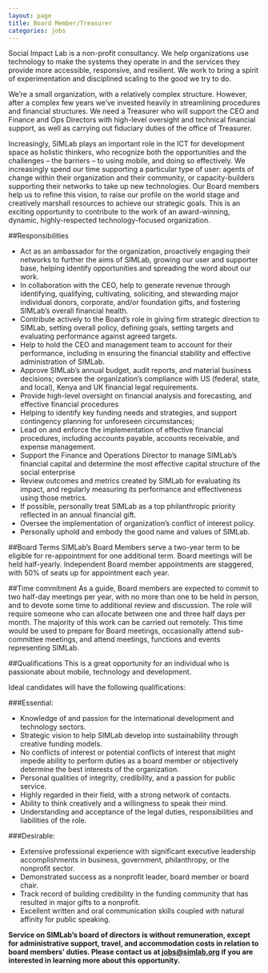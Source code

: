 ```yaml
---
layout: page
title: Board Member/Treasurer
categories: jobs
---
```

Social Impact Lab is a non-profit consultancy. We help organizations use technology to make the systems they operate in and the services they provide more accessible, responsive, and resilient. We work to bring a spirit of experimentation and disciplined scaling to the good we try to do.

We’re a small organization, with a relatively complex structure. However, after a complex few years we’ve invested heavily in streamlining procedures and financial structures. We need a Treasurer who will support the CEO and Finance and Ops Directors with high-level oversight and technical financial support, as well as carrying out fiduciary duties of the office of Treasurer.

Increasingly, SIMLab plays an important role in the ICT for development space as holistic thinkers, who recognize both the opportunities and the challenges – the barriers – to using mobile, and doing so effectively. We increasingly spend our time supporting a particular type of user: agents of change within their organization and their community, or capacity-builders supporting their networks to take up new technologies. Our Board members help us to refine this vision, to raise our profile on the world stage and creatively marshall resources to achieve our strategic goals. This is an exciting opportunity to contribute to the work of an award-winning, dynamic, highly-respected technology-focused organization.

##Responsibilities
* Act as an ambassador for the organization, proactively engaging their networks to further the aims of SIMLab, growing our user and supporter base, helping identify opportunities and spreading the word about our work.
* In collaboration with the CEO, help to generate revenue through identifying, qualifying, cultivating, soliciting, and stewarding major individual donors, corporate, and/or foundation gifts, and fostering SIMLab’s overall financial health.
* Contribute actively to the Board’s role in giving firm strategic direction to SIMLab, setting overall policy, defining goals, setting targets and evaluating performance against agreed targets.
* Help to hold the CEO and management team to account for their performance, including in ensuring the financial stability and effective administration of SIMLab.
* Approve SIMLab’s annual budget, audit reports, and material business decisions; oversee the organization’s compliance with US (federal, state, and local), Kenya and UK financial legal requirements.
* Provide high-level oversight on financial analysis and forecasting, and effective financial procedures
* Helping to identify key funding needs and strategies, and support contingency planning for unforeseen circumstances;
* Lead on and enforce the implementation of effective financial procedures, including accounts payable, accounts receivable, and expense management.
* Support the Finance and Operations Director to manage SIMLab’s financial capital and determine the most effective capital structure of the social enterprise
* Review outcomes and metrics created by SIMLab for evaluating its impact, and regularly measuring its performance and effectiveness using those metrics.
* If possible, personally treat SIMLab as a top philanthropic priority reflected in an annual financial gift.
* Oversee the implementation of organization’s conflict of interest policy.
* Personally uphold and embody the good name and values of SIMLab.

##Board Terms
SIMLab’s Board Members serve a two-year term to be eligible for re-appointment for one additional term. Board meetings will be held half-yearly. Independent Board member appointments are staggered, with 50% of seats up for appointment each year.

##Time commitment
As a guide, Board members are expected to commit to two half-day meetings per year, with no more than one to be held in person, and to devote some time to additional review and discussion. The role will require someone who can allocate between one and three half days per month. The majority of this work can be carried out remotely. This time would be used to prepare for Board meetings, occasionally attend sub-committee meetings, and attend meetings, functions and events representing SIMLab.


##Qualifications
This is a great opportunity for an individual who is passionate about mobile, technology and development.

Ideal candidates will have the following qualifications:

###Essential:
* Knowledge of and passion for the international development and technology sectors.
* Strategic vision to help SIMLab develop into sustainability through creative funding models.
* No conflicts of interest or potential conflicts of interest that might impede ability to perform duties as a board member or objectively determine the best interests of the organization.
* Personal qualities of integrity, credibility, and a passion for public service.
* Highly regarded in their field, with a strong network of contacts.
* Ability to think creatively and a willingness to speak their mind.
* Understanding and acceptance of the legal duties, responsibilities and liabilities of the role.

###Desirable:
* Extensive professional experience with significant executive leadership accomplishments in business, government, philanthropy, or the nonprofit sector.
* Demonstrated success as a nonprofit leader, board member or board chair.
* Track record of building credibility in the funding community that has resulted in major gifts to a nonprofit.
* Excellent written and oral communication skills coupled with natural affinity for public speaking.

**Service on SIMLab’s board of directors is without remuneration, except for administrative support, travel, and accommodation costs in relation to board members’ duties. Please contact us at jobs@simlab.org if you are interested in learning more about this opportunity.**
